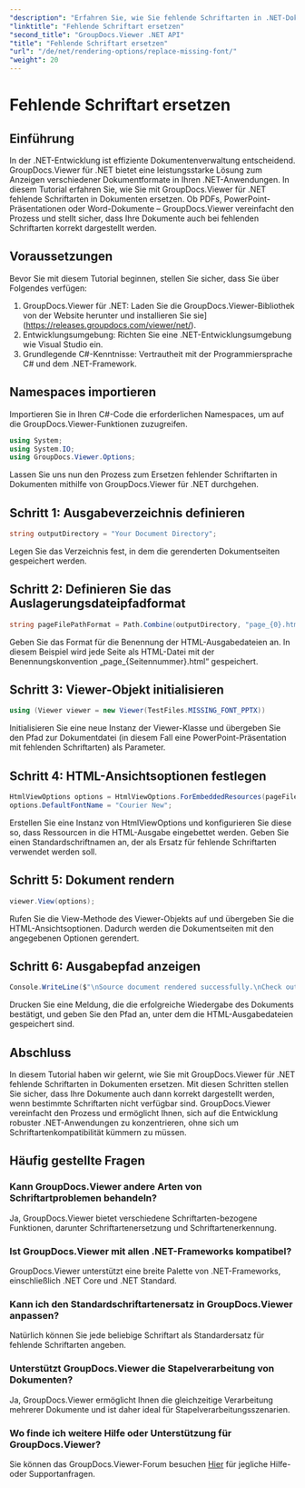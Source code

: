 ```yaml
---
"description": "Erfahren Sie, wie Sie fehlende Schriftarten in .NET-Dokumenten mühelos mit GroupDocs.Viewer ersetzen. Sorgen Sie mit einfachen Schritten für eine präzise Darstellung."
"linktitle": "Fehlende Schriftart ersetzen"
"second_title": "GroupDocs.Viewer .NET API"
"title": "Fehlende Schriftart ersetzen"
"url": "/de/net/rendering-options/replace-missing-font/"
"weight": 20
---
```


# Fehlende Schriftart ersetzen

## Einführung
In der .NET-Entwicklung ist effiziente Dokumentenverwaltung entscheidend. GroupDocs.Viewer für .NET bietet eine leistungsstarke Lösung zum Anzeigen verschiedener Dokumentformate in Ihren .NET-Anwendungen. In diesem Tutorial erfahren Sie, wie Sie mit GroupDocs.Viewer für .NET fehlende Schriftarten in Dokumenten ersetzen. Ob PDFs, PowerPoint-Präsentationen oder Word-Dokumente – GroupDocs.Viewer vereinfacht den Prozess und stellt sicher, dass Ihre Dokumente auch bei fehlenden Schriftarten korrekt dargestellt werden.
## Voraussetzungen
Bevor Sie mit diesem Tutorial beginnen, stellen Sie sicher, dass Sie über Folgendes verfügen:
1. GroupDocs.Viewer für .NET: Laden Sie die GroupDocs.Viewer-Bibliothek von der Website herunter und installieren Sie sie](https://releases.groupdocs.com/viewer/net/).
2. Entwicklungsumgebung: Richten Sie eine .NET-Entwicklungsumgebung wie Visual Studio ein.
3. Grundlegende C#-Kenntnisse: Vertrautheit mit der Programmiersprache C# und dem .NET-Framework.

## Namespaces importieren
Importieren Sie in Ihren C#-Code die erforderlichen Namespaces, um auf die GroupDocs.Viewer-Funktionen zuzugreifen.

```csharp
using System;
using System.IO;
using GroupDocs.Viewer.Options;
```

Lassen Sie uns nun den Prozess zum Ersetzen fehlender Schriftarten in Dokumenten mithilfe von GroupDocs.Viewer für .NET durchgehen.
## Schritt 1: Ausgabeverzeichnis definieren
```csharp
string outputDirectory = "Your Document Directory";
```
Legen Sie das Verzeichnis fest, in dem die gerenderten Dokumentseiten gespeichert werden.
## Schritt 2: Definieren Sie das Auslagerungsdateipfadformat
```csharp
string pageFilePathFormat = Path.Combine(outputDirectory, "page_{0}.html");
```
Geben Sie das Format für die Benennung der HTML-Ausgabedateien an. In diesem Beispiel wird jede Seite als HTML-Datei mit der Benennungskonvention „page_{Seitennummer}.html“ gespeichert.
## Schritt 3: Viewer-Objekt initialisieren
```csharp
using (Viewer viewer = new Viewer(TestFiles.MISSING_FONT_PPTX))
```
Initialisieren Sie eine neue Instanz der Viewer-Klasse und übergeben Sie den Pfad zur Dokumentdatei (in diesem Fall eine PowerPoint-Präsentation mit fehlenden Schriftarten) als Parameter.
## Schritt 4: HTML-Ansichtsoptionen festlegen
```csharp
HtmlViewOptions options = HtmlViewOptions.ForEmbeddedResources(pageFilePathFormat);
options.DefaultFontName = "Courier New";
```
Erstellen Sie eine Instanz von HtmlViewOptions und konfigurieren Sie diese so, dass Ressourcen in die HTML-Ausgabe eingebettet werden. Geben Sie einen Standardschriftnamen an, der als Ersatz für fehlende Schriftarten verwendet werden soll.
## Schritt 5: Dokument rendern
```csharp
viewer.View(options);
```
Rufen Sie die View-Methode des Viewer-Objekts auf und übergeben Sie die HTML-Ansichtsoptionen. Dadurch werden die Dokumentseiten mit den angegebenen Optionen gerendert.
## Schritt 6: Ausgabepfad anzeigen
```csharp
Console.WriteLine($"\nSource document rendered successfully.\nCheck output in {outputDirectory}.");
```
Drucken Sie eine Meldung, die die erfolgreiche Wiedergabe des Dokuments bestätigt, und geben Sie den Pfad an, unter dem die HTML-Ausgabedateien gespeichert sind.

## Abschluss
In diesem Tutorial haben wir gelernt, wie Sie mit GroupDocs.Viewer für .NET fehlende Schriftarten in Dokumenten ersetzen. Mit diesen Schritten stellen Sie sicher, dass Ihre Dokumente auch dann korrekt dargestellt werden, wenn bestimmte Schriftarten nicht verfügbar sind. GroupDocs.Viewer vereinfacht den Prozess und ermöglicht Ihnen, sich auf die Entwicklung robuster .NET-Anwendungen zu konzentrieren, ohne sich um Schriftartenkompatibilität kümmern zu müssen.
## Häufig gestellte Fragen
### Kann GroupDocs.Viewer andere Arten von Schriftartproblemen behandeln?
Ja, GroupDocs.Viewer bietet verschiedene Schriftarten-bezogene Funktionen, darunter Schriftartenersetzung und Schriftartenerkennung.
### Ist GroupDocs.Viewer mit allen .NET-Frameworks kompatibel?
GroupDocs.Viewer unterstützt eine breite Palette von .NET-Frameworks, einschließlich .NET Core und .NET Standard.
### Kann ich den Standardschriftartenersatz in GroupDocs.Viewer anpassen?
Natürlich können Sie jede beliebige Schriftart als Standardersatz für fehlende Schriftarten angeben.
### Unterstützt GroupDocs.Viewer die Stapelverarbeitung von Dokumenten?
Ja, GroupDocs.Viewer ermöglicht Ihnen die gleichzeitige Verarbeitung mehrerer Dokumente und ist daher ideal für Stapelverarbeitungsszenarien.
### Wo finde ich weitere Hilfe oder Unterstützung für GroupDocs.Viewer?
Sie können das GroupDocs.Viewer-Forum besuchen [Hier](https://forum.groupdocs.com/c/viewer/9) für jegliche Hilfe- oder Supportanfragen.